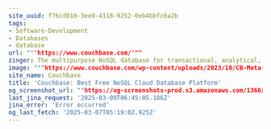 ```yaml
---
site_uuid: f76cd810-3ee0-4118-9252-0eb4bbfc6a2b
tags:
- Software-Development
- Databases
- database
url: ""'https://www.couchbase.com/'""
zinger: The multipurpose NoSQL database for transactional, analytical, mobile, and AI applications.
image: ""'https://www.couchbase.com/wp-content/uploads/2023/10/CB-Meta-Image-1.png'""
site_name: Couchbase
title: 'Couchbase: Best Free NoSQL Cloud Database Platform'
og_screenshot_url: ""https://og-screenshots-prod.s3.amazonaws.com/1366x768/80/false/a727e75d0b18988cebf0dc23ee9780dc390aea0922af149a6fd9cb45b313d957.jpeg""
last_jina_request: '2025-03-09T06:45:05.186Z'
jina_error: 'Error occurred'
og_last_fetch: '2025-03-07T05:19:02.925Z'
---
```


